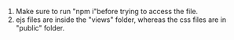 1) Make sure to run "npm i"before trying to access the file.
2) ejs files are inside the "views" folder, whereas the css files are in "public" folder.
